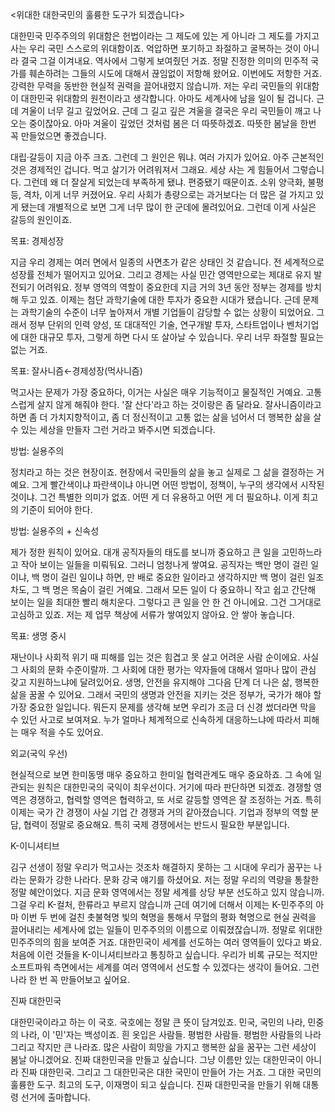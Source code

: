 <위대한 대한국민의 훌륭한 도구가 되겠습니다>

대한민국 민주주의의 위대함은 헌법이라는 그 제도에 있는 게 아니라 그 제도를 가지고 사는 우리 국민 스스로의 위대함이죠. 억압하면 포기하고 좌절하고 굴복하는 것이 아니라 결국 그걸 이겨내요. 역사에서 그렇게 보여줬던 거죠. 정말 진정한 의미의 민주적 국가를 훼손하려는 그들의 시도에 대해서 끊임없이 저항해 왔어요. 이번에도 저항한 거죠. 강력한 무력을 동반한 현실적 권력을 끌어내렸지 않습니까. 저는 우리 국민들의 위대함이 대한민국 위대함의 원천이라고 생각합니다. 아마도 세계사에 남을 일이 될 겁니다. 근데 겨울이 너무 길고 깊었어요. 근데 그 길고 깊은 겨울을 결국은 우리 국민들이 깨고 나오는 중이잖아요. 아마 겨울이 깊었던 것처럼 봄은 더 따뜻하겠죠. 따뜻한 봄날을 한번 꼭 만들었으면 좋겠습니다.

대립·갈등이 지금 아주 크죠. 그런데 그 원인은 뭐냐. 여러 가지가 있어요. 아주 근본적인 것은 경제적인 겁니다. 먹고 살기가 어려워져서 그래요. 세상 사는 게 힘들어서 그렇습니다. 그런데 왜 더 잘살게 되었는데 부족하게 됐냐. 편중됐기 때문이죠. 소위 양극화, 불평등, 격차, 이게 너무 커졌어요. 우리 사회가 총량으로는 과거보다는 더 많은 걸 가지고 있게 됐는데 개별적으로 보면 그게 너무 많이 한 군데에 몰려있어요. 그런데 이게 사실은 갈등의 원인이죠.

목표: 경제성장

지금 우리 경제는 여러 면에서 일종의 사면초가 같은 상태인 것 같습니다. 전 세계적으로 성장률 전체가 떨어지고 있어요. 그리고 경제는 사실 민간 영역만으로는 제대로 유지 발전되기 어려워요. 정부 영역의 역할이 중요한데 지금 거의 3년 동안 정부는 경제를 방치해 두고 있죠. 이제는 첨단 과학기술에 대한 투자가 중요한 시대가 됐습니다. 근데 문제는 과학기술의 수준이 너무 높아져서 개별 기업들이 감당할 수 없는 상황이 되었어요. 그래서 정부 단위의 인력 양성, 또 대대적인 기술, 연구개발 투자, 스타트업이나 벤처기업에 대한 대규모 투자, 그렇게 하면 다시 또 살아날 수 있습니다. 우리 너무 좌절할 필요는 없는 거죠.

목표: 잘사니즘←경제성장(먹사니즘)

먹고사는 문제가 가장 중요하다, 이거는 사실은 매우 기능적이고 물질적인 거예요. 고통스럽게 살지 않게 해줘야 한다. '잘 산다'라고 하는 것이랑은 좀 달라요. 잘사니즘이라고 하면 좀 더 가치지향적이고, 좀 더 정신적이고 고통 없는 삶을 넘어서 더 행복한 삶을 살 수 있는 세상을 만들자 그런 거라고 봐주시면 되겠습니다.

방법: 실용주의

정치라고 하는 것은 현장이죠. 현장에서 국민들의 삶을 놓고 실제로 그 삶을 결정하는 거예요. 그게 빨간색이냐 파란색이냐 아니면 어떤 방법이, 정책이, 누구의 생각에서 시작된 것이냐. 그건 특별한 의미가 없죠. 어떤 게 더 유용하고 어떤 게 더 필요하냐. 이게 최고의 기준이 되어야 한다.

방법: 실용주의 + 신속성

제가 정한 원칙이 있어요. 대개 공직자들의 태도를 보니까 중요하고 큰 일을 고민하느라고 작아 보이는 일들을 미뤄둬요. 그러니 엄청나게 쌓여요. 공직자는 백만 명이 걸린 일이냐, 백 명이 걸린 일이냐 하면, 만 배로 중요한 일이라고 생각하지만 백 명이 걸린 일조차도, 그 백 명은 목숨이 걸린 거예요. 그래서 모든 일이 다 중요하니 작고 쉽고 간단해 보이는 일을 최대한 빨리 해치운다. 그렇다고 큰 일을 안 한 건 아니에요. 그건 그거대로 고심하고 있죠. 저는 제 업무 책상에 서류가 쌓여있지 않아요. 안 쌓아 놓습니다.

목표: 생명 중시

재난이나 사회적 위기 때 피해를 입는 것은 힘겹고 못 살고 어려운 사람 순이에요. 사실 그 사회의 문화 수준이랄까. 그 사회에 대한 평가는 약자들에 대해서 얼마나 많이 관심 갖고 지원하느냐에 달려있어요. 생명, 안전을 유지해야 그다음 단계 더 나은 삶, 행복한 삶을 꿈꿀 수 있어요. 그래서 국민의 생명과 안전을 지키는 것은 정부가, 국가가 해야 할 가장 중요한 일입니다. 뭐든지 문제를 생각해 보면 우리가 조금 더 신경 썼더라면 막을 수 있던 사고로 보여져요. 누가 얼마나 체계적으로 신속하게 대응하느냐에 따라서 피해는 매우 적을 수도 있어요.

외교(국익 우선)

현실적으로 보면 한미동맹 매우 중요하고 한미일 협력관계도 매우 중요하죠. 그 속에 일관되는 원칙은 대한민국의 국익이 최우선이다. 거기에 따라 판단하면 되겠죠. 경쟁할 영역은 경쟁하고, 협력할 영역은 협력하고, 또 서로 갈등할 영역은 잘 조정하는 거죠. 특히 이제는 국가 간 경쟁이 사실 기업 간 경쟁과 거의 같아졌습니다. 기업과 정부의 역할 분담, 협력이 정말로 중요해요. 특히 국제 경쟁에서는 반드시 필요한 부분입니다.

K-이니셔티브

김구 선생이 정말 우리가 먹고사는 것조차 해결하지 못하는 그 시대에 우리가 꿈꾸는 나라는 문화가 강한 나라다. 문화 강국 얘기를 하셨어요. 저는 정말 우리의 역량을 통찰한 정말 혜안이었다. 지금 문화 영역에서는 정말 세계를 상당 부분 선도하고 있지 않습니까. 그걸 우리 K-컬처, 한류라고 부르지 않습니까 근데 여기에 더해서 이제는 K-민주주의 아마 이번 두 번에 걸친 촛불혁명 빛의 혁명을 통해서 무혈의 평화 혁명으로 현실 권력을 끌어내리는 세계사에 없는 일들이 민주주의의 이름으로 이뤄졌잖습니까. 정말로 위대한 민주주의의 힘을 보여준 거죠. 대한민국이 세계를 선도하는 여러 영역들이 있다고 봐요. 처음에 이런 것들을 K-이니셔티브라고 통칭하고 싶습니다. 우리가 비록 규모는 적지만 소프트파워 측면에서는 세계를 여러 영역에서 선도할 수 있겠다는 생각이 들어요. 그런 나라 한 번 꼭 만들어보고 싶어요.

진짜 대한민국

대한민국이라고 하는 이 국호. 국호에는 정말 큰 뜻이 담겨있죠. 민국, 국민의 나라, 민중의 나라, 이 '민'자는 백성이죠. 흰 옷입은 사람들. 평범한 사람들. 평범한 사람들의 나라 그리고 작지만 큰 나라죠. 많은 사람이 희망을 가지고 행복한 삶을 꿈꾸는 그런 세상이 봄날 아니겠어요. 진짜 대한민국을 만들고 싶습니다. 그냥 이름만 있는 대한민국이 아니라 진짜 대한민국. 그리고 그 대한민국은 대한 국민이 만들어 가는 거죠. 그 대한 국민의 훌륭한 도구. 최고의 도구, 이재명이 되고 싶습니다. 진짜 대한민국을 만들기 위해 대통령 선거에 출마합니다.
